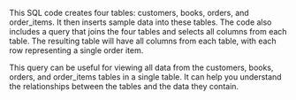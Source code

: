 This SQL code creates four tables: customers, books, orders, and order_items. It then inserts sample data into these tables.
The code also includes a query that joins the four tables and selects all columns from each table. The resulting table will have all columns from each table, with each row representing a single order item.

This query can be useful for viewing all data from the customers, books, orders, and order_items tables in a single table. It can help you understand the relationships between the tables and the data they contain.
